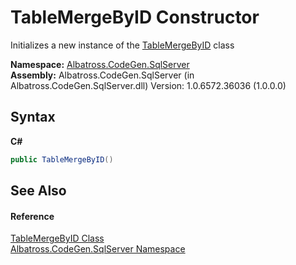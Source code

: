 # TableMergeByID Constructor 
 

Initializes a new instance of the <a href="D5433378.md">TableMergeByID</a> class

**Namespace:**&nbsp;<a href="9727DDEC.md">Albatross.CodeGen.SqlServer</a><br />**Assembly:**&nbsp;Albatross.CodeGen.SqlServer (in Albatross.CodeGen.SqlServer.dll) Version: 1.0.6572.36036 (1.0.0.0)

## Syntax

**C#**<br />
``` C#
public TableMergeByID()
```


## See Also


#### Reference
<a href="D5433378.md">TableMergeByID Class</a><br /><a href="9727DDEC.md">Albatross.CodeGen.SqlServer Namespace</a><br />